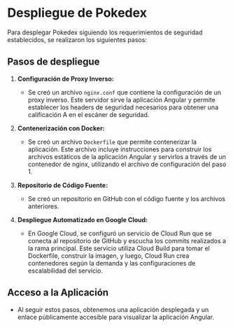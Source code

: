 # Despliegue de Pokedex

Para desplegar Pokedex siguiendo los requerimientos de seguridad establecidos, se realizaron los siguientes pasos:

## Pasos de despliegue

1. **Configuración de Proxy Inverso:**
   - Se creó un archivo `nginx.conf` que contiene la configuración de un proxy inverso. Este servidor sirve la aplicación Angular y permite establecer los headers de seguridad necesarios para obtener una calificación A en el escáner de seguridad.

2. **Contenerización con Docker:**
   - Se creó un archivo `Dockerfile` que permite contenerizar la aplicación. Este archivo incluye instrucciones para construir los archivos estáticos de la aplicación Angular y servirlos a través de un contenedor de nginx, utilizando el archivo de configuración del paso 1.

3. **Repositorio de Código Fuente:**
   - Se creó un repositorio en GitHub con el código fuente y los archivos anteriores.

4. **Despliegue Automatizado en Google Cloud:**
   - En Google Cloud, se configuró un servicio de Cloud Run que se conecta al repositorio de GitHub y escucha los commits realizados a la rama principal. Este servicio utiliza Cloud Build para tomar el Dockerfile, construir la imagen, y luego, Cloud Run crea contenedores según la demanda y las configuraciones de escalabilidad del servicio.

## Acceso a la Aplicación

- Al seguir estos pasos, obtenemos una aplicación desplegada y un enlace públicamente accesible para visualizar la aplicación Angular.

